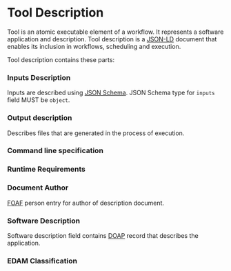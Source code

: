 Tool Description
================

Tool is an atomic executable element of a workflow. It represents a software application and description.
Tool description is a
[JSON-LD](http://www.w3.org/TR/2014/REC-json-ld-20140116/)
document that enables its inclusion in workflows, scheduling and execution.

Tool description contains these parts:

### Inputs Description

Inputs are described using [JSON Schema](http://json-schema.org).
JSON Schema type for `inputs` field MUST be `object`.

### Output description

Describes files that are generated in the process of execution.

### Command line specification



### Runtime Requirements

### Document Author

[FOAF](http://www.foaf-project.org)
person entry for author of description document.

### Software Description

Software description field contains
[DOAP](https://github.com/edumbill/doap/wiki)
record that describes the application.

### EDAM Classification

